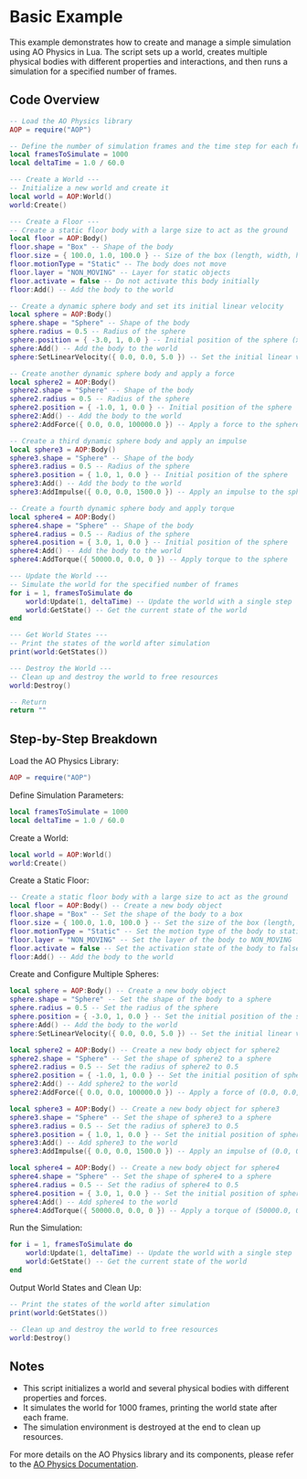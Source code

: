 # **Basic Example**
This example demonstrates how to create and manage a simple simulation using AO Physics in Lua. The script sets up a world, creates multiple physical bodies with different properties and interactions, and then runs a simulation for a specified number of frames.

## **Code Overview**

```lua linenums="1"
-- Load the AO Physics library
AOP = require("AOP")

-- Define the number of simulation frames and the time step for each frame
local framesToSimulate = 1000
local deltaTime = 1.0 / 60.0

--- Create a World ---
-- Initialize a new world and create it
local world = AOP:World()
world:Create()

--- Create a Floor ---
-- Create a static floor body with a large size to act as the ground
local floor = AOP:Body()
floor.shape = "Box" -- Shape of the body
floor.size = { 100.0, 1.0, 100.0 } -- Size of the box (length, width, height)
floor.motionType = "Static" -- The body does not move
floor.layer = "NON_MOVING" -- Layer for static objects
floor.activate = false -- Do not activate this body initially
floor:Add() -- Add the body to the world

-- Create a dynamic sphere body and set its initial linear velocity
local sphere = AOP:Body()
sphere.shape = "Sphere" -- Shape of the body
sphere.radius = 0.5 -- Radius of the sphere
sphere.position = { -3.0, 1, 0.0 } -- Initial position of the sphere (x, y, z)
sphere:Add() -- Add the body to the world
sphere:SetLinearVelocity({ 0.0, 0.0, 5.0 }) -- Set the initial linear velocity

-- Create another dynamic sphere body and apply a force
local sphere2 = AOP:Body()
sphere2.shape = "Sphere" -- Shape of the body
sphere2.radius = 0.5 -- Radius of the sphere
sphere2.position = { -1.0, 1, 0.0 } -- Initial position of the sphere
sphere2:Add() -- Add the body to the world
sphere2:AddForce({ 0.0, 0.0, 100000.0 }) -- Apply a force to the sphere

-- Create a third dynamic sphere body and apply an impulse
local sphere3 = AOP:Body()
sphere3.shape = "Sphere" -- Shape of the body
sphere3.radius = 0.5 -- Radius of the sphere
sphere3.position = { 1.0, 1, 0.0 } -- Initial position of the sphere
sphere3:Add() -- Add the body to the world
sphere3:AddImpulse({ 0.0, 0.0, 1500.0 }) -- Apply an impulse to the sphere

-- Create a fourth dynamic sphere body and apply torque
local sphere4 = AOP:Body()
sphere4.shape = "Sphere" -- Shape of the body
sphere4.radius = 0.5 -- Radius of the sphere
sphere4.position = { 3.0, 1, 0.0 } -- Initial position of the sphere
sphere4:Add() -- Add the body to the world
sphere4:AddTorque({ 50000.0, 0.0, 0 }) -- Apply torque to the sphere

--- Update the World ---
-- Simulate the world for the specified number of frames
for i = 1, framesToSimulate do
    world:Update(1, deltaTime) -- Update the world with a single step
    world:GetState() -- Get the current state of the world
end

--- Get World States ---
-- Print the states of the world after simulation
print(world:GetStates())

--- Destroy the World ---
-- Clean up and destroy the world to free resources
world:Destroy()

-- Return
return ""
```

## **Step-by-Step Breakdown**

Load the AO Physics Library:
```lua
AOP = require("AOP")
```

Define Simulation Parameters:
```lua
local framesToSimulate = 1000
local deltaTime = 1.0 / 60.0
```

Create a World:
```lua
local world = AOP:World()
world:Create()
```

Create a Static Floor:
```lua
-- Create a static floor body with a large size to act as the ground
local floor = AOP:Body() -- Create a new body object
floor.shape = "Box" -- Set the shape of the body to a box
floor.size = { 100.0, 1.0, 100.0 } -- Set the size of the box (length, width, height)
floor.motionType = "Static" -- Set the motion type of the body to static (does not move)
floor.layer = "NON_MOVING" -- Set the layer of the body to NON_MOVING
floor.activate = false -- Set the activation state of the body to false (do not activate initially)
floor:Add() -- Add the body to the world
```

Create and Configure Multiple Spheres:

```lua
local sphere = AOP:Body() -- Create a new body object
sphere.shape = "Sphere" -- Set the shape of the body to a sphere
sphere.radius = 0.5 -- Set the radius of the sphere
sphere.position = { -3.0, 1, 0.0 } -- Set the initial position of the sphere (x, y, z)
sphere:Add() -- Add the body to the world
sphere:SetLinearVelocity({ 0.0, 0.0, 5.0 }) -- Set the initial linear velocity of the sphere

local sphere2 = AOP:Body() -- Create a new body object for sphere2
sphere2.shape = "Sphere" -- Set the shape of sphere2 to a sphere
sphere2.radius = 0.5 -- Set the radius of sphere2 to 0.5
sphere2.position = { -1.0, 1, 0.0 } -- Set the initial position of sphere2 to (-1.0, 1, 0.0)
sphere2:Add() -- Add sphere2 to the world
sphere2:AddForce({ 0.0, 0.0, 100000.0 }) -- Apply a force of (0.0, 0.0, 100000.0) to sphere2

local sphere3 = AOP:Body() -- Create a new body object for sphere3
sphere3.shape = "Sphere" -- Set the shape of sphere3 to a sphere
sphere3.radius = 0.5 -- Set the radius of sphere3 to 0.5
sphere3.position = { 1.0, 1, 0.0 } -- Set the initial position of sphere3 to (1.0, 1, 0.0)
sphere3:Add() -- Add sphere3 to the world
sphere3:AddImpulse({ 0.0, 0.0, 1500.0 }) -- Apply an impulse of (0.0, 0.0, 1500.0) to sphere3

local sphere4 = AOP:Body() -- Create a new body object for sphere4
sphere4.shape = "Sphere" -- Set the shape of sphere4 to a sphere
sphere4.radius = 0.5 -- Set the radius of sphere4 to 0.5
sphere4.position = { 3.0, 1, 0.0 } -- Set the initial position of sphere4 to (3.0, 1, 0.0)
sphere4:Add() -- Add sphere4 to the world
sphere4:AddTorque({ 50000.0, 0.0, 0 }) -- Apply a torque of (50000.0, 0.0, 0) to sphere4
```

Run the Simulation:
```lua
for i = 1, framesToSimulate do
    world:Update(1, deltaTime) -- Update the world with a single step
    world:GetState() -- Get the current state of the world
end
```

Output World States and Clean Up:
```lua
-- Print the states of the world after simulation
print(world:GetStates())

-- Clean up and destroy the world to free resources
world:Destroy()
```

## Notes

- This script initializes a world and several physical bodies with different properties and forces.
- It simulates the world for 1000 frames, printing the world state after each frame.
- The simulation environment is destroyed at the end to clean up resources.

For more details on the AO Physics library and its components, please refer to the [AO Physics Documentation](https://peterfarber.github.io/AO-Physics/).
